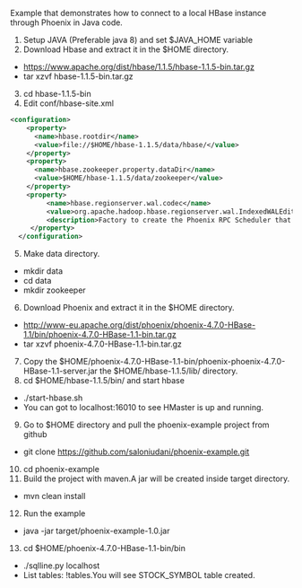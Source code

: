 Example that demonstrates how to connect to a local HBase instance through Phoenix in Java code.

1. Setup JAVA (Preferable java 8) and set $JAVA_HOME variable
2. Download Hbase and extract it in the $HOME directory.
 - https://www.apache.org/dist/hbase/1.1.5/hbase-1.1.5-bin.tar.gz
 - tar xzvf hbase-1.1.5-bin.tar.gz
3. cd hbase-1.1.5-bin
4. Edit conf/hbase-site.xml
```XML  
<configuration>
    <property>
      <name>hbase.rootdir</name>
      <value>file://$HOME/hbase-1.1.5/data/hbase/</value>
    </property>
    <property>
      <name>hbase.zookeeper.property.dataDir</name>
      <value>$HOME/hbase-1.1.5/data/zookeeper</value>
    </property>
    <property>
         <name>hbase.regionserver.wal.codec</name>
         <value>org.apache.hadoop.hbase.regionserver.wal.IndexedWALEditCodec</value>
         <description>Factory to create the Phoenix RPC Scheduler that knows to put index updates into index queues</description>
     </property>
  </configuration>
 ```
5. Make data directory.
 - mkdir data
 - cd data
 - mkdir zookeeper
6. Download Phoenix and extract it in the $HOME directory.
 - http://www-eu.apache.org/dist/phoenix/phoenix-4.7.0-HBase-1.1/bin/phoenix-4.7.0-HBase-1.1-bin.tar.gz
 - tar xzvf phoenix-4.7.0-HBase-1.1-bin.tar.gz
7. Copy the $HOME/phoenix-4.7.0-HBase-1.1-bin/phoenix-phoenix-4.7.0-HBase-1.1-server.jar the $HOME/hbase-1.1.5/lib/ directory.
8. cd $HOME/hbase-1.1.5/bin/ and start hbase
 - ./start-hbase.sh
 - You can got to localhost:16010 to see HMaster is up and running.
9. Go to $HOME directory and pull the phoenix-example project from github
 - git clone https://github.com/saloniudani/phoenix-example.git
10. cd phoenix-example
11. Build the project with maven.A jar will be created inside target directory.
 - mvn clean install
12. Run the example
 - java -jar target/phoenix-example-1.0.jar
13. cd $HOME/phoenix-4.7.0-HBase-1.1-bin/bin
 - ./sqlline.py localhost
 - List tables: !tables.You will see STOCK_SYMBOL table created.
